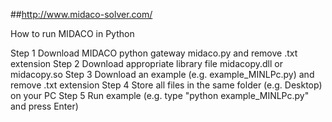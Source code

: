  ##http://www.midaco-solver.com/
 
 How to run MIDACO in Python

Step 1	Download MIDACO python gateway midaco.py and remove .txt extension
Step 2	Download appropriate library file midacopy.dll or midacopy.so
Step 3	Download an example (e.g. example_MINLPc.py) and remove .txt extension
Step 4	Store all files in the same folder (e.g. Desktop) on your PC
Step 5	Run example (e.g. type "python example_MINLPc.py" and press Enter)
 
